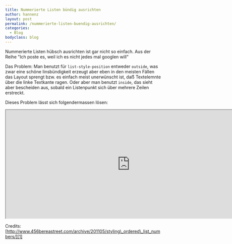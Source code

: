 ```yaml
---
title: Nummerierte Listen bündig ausrichten
author: hannenz
layout: post
permalink: /nummerierte-listen-buendig-ausrichten/
categories:
  - Blog
bodyclass: blog
---
```


<p class="post-excerpt">Nummerierte Listen hübsch ausrichten ist gar nicht so einfach. Aus der Reihe "Ich poste es, weil ich es nicht jedes mal googlen will"</p>

Das Problem: Man benutzt für `list-style-position` entweder `outside`, was zwar eine schöne linsbündigkeit erzeugt aber eben in den meisten Fällen das Layout sprengt bzw. es einfach meist unerwünscht ist, daẞ Textelemnte über die linke Textkante ragen. Oder aber man benutzt `inside`, das sieht aber bescheiden aus, sobald ein Listenpunkt sich über mehrere Zeilen erstreckt.

<!--Beispiele einfügen-->

Dieses Problem lässt sich folgendermassen lösen:

<iframe height="350" width="800" src="https://codepen.io/hannenz/embed/yBhGm"></iframe>

Credits: [http://www.456bereastreet.com/archive/201105/styling\_ordered\_list_numbers/][1]

[1]: http://www.456bereastreet.com/archive/201105/styling_ordered_list_numbers/
